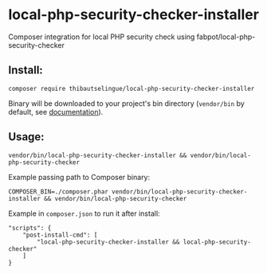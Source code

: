 # local-php-security-checker-installer
Composer integration for local PHP security check using fabpot/local-php-security-checker

## Install:

```
composer require thibautselingue/local-php-security-checker-installer
```

Binary will be downloaded to your project's bin directory (`vendor/bin` by default, see [documentation](https://getcomposer.org/doc/articles/vendor-binaries.md#can-vendor-binaries-be-installed-somewhere-other-than-vendor-bin-)).

## Usage:

```
vendor/bin/local-php-security-checker-installer && vendor/bin/local-php-security-checker
```

Example passing path to Composer binary:
```
COMPOSER_BIN=./composer.phar vendor/bin/local-php-security-checker-installer && vendor/bin/local-php-security-checker
```

Example in `composer.json` to run it after install:

```
"scripts": {
    "post-install-cmd": [
        "local-php-security-checker-installer && local-php-security-checker"
    ]
}
```
